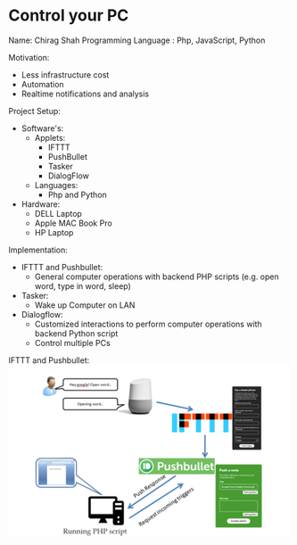 # Control your PC
Name: Chirag  Shah
Programming Language : Php, JavaScript, Python 

Motivation:
 - Less infrastructure cost
 - Automation
 - Realtime notifications and analysis
 
Project Setup:
 - Software's:
	- Applets:
		- IFTTT
		- PushBullet
		- Tasker
		- DialogFlow
	- Languages:
		- Php and Python
 - Hardware:
   - DELL Laptop
   - Apple MAC Book Pro
   - HP Laptop

Implementation:
- IFTTT and Pushbullet:
	- General computer operations with backend PHP scripts (e.g. open word, type in word, sleep)
- Tasker:
	- Wake up Computer on LAN
- Dialogflow:
	- Customized interactions to perform computer operations with backend Python script
	- Control multiple PCs 

IFTTT and Pushbullet:
![Overview](https://github.com/shahchiragh/Control-your-PC/blob/master/images/architecture.PNG)

